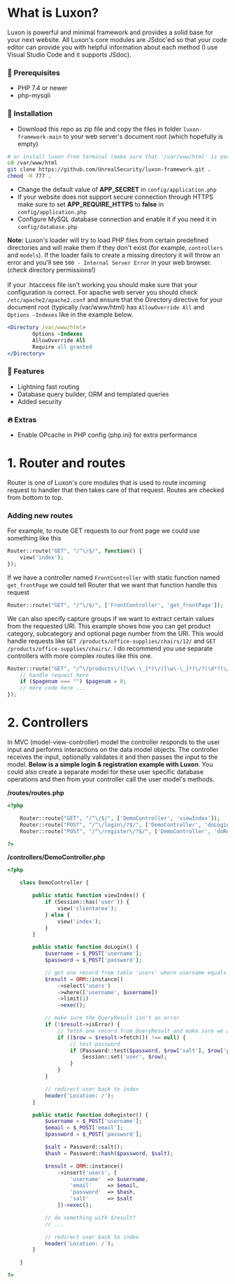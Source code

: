# What is Luxon?
Luxon is powerful and minimal framework and provides a solid base for your next website. All Luxon's core modules are JSdoc'ed so that your code editor can provide you with helpful information about each method (I use Visual Studio Code and it supports JSdoc).

### :dart: Prerequisites
- PHP 7.4 or newer
- php-mysqli

### :rocket: Installation
- Download this repo as zip file and copy the files in folder `luxon-framework-main` to your web server's document root (which hopefully is empty)
```bash
# or install luxon from terminal (make sure that '/var/www/html' is your web server's document root and that it is empty)
cd /var/www/html
git clone https://github.com/UnrealSecurity/luxon-framework.git .
chmod -R 777 .
```
- Change the default value of **APP_SECRET** in `config/application.php`
- If your website does not support secure connection through HTTPS make sure to set **APP_REQUIRE_HTTPS** to **false** in `config/application.php`
- Configure MySQL database connection and enable it if you need it in `config/database.php`

**Note:** Luxon's loader will try to load PHP files from certain predefined directories and will make them if they don't exist (for example, `controllers` and `models`). If the loader fails to create a missing directory it will throw an error and you'll see `500 - Internal Server Error` in your web browser. (check directory permissions!)
<br/><br/>
If your .htaccess file isn't working you should make sure that your configuration is correct. For apache web server you should check `/etc/apache2/apache2.conf` and ensure that the Directory directive for your document root (typically /var/www/html) has `AllowOverride All` and `Options -Indexes` like in the example below.
```apache
<Directory /var/www/html>
        Options -Indexes
        AllowOverride All
        Require all granted
</Directory>
```

### :truck: Features
- Lightning fast routing
- Database query builder, ORM and templated queries
- Added security

### :fire: Extras
- Enable OPcache in PHP config (php.ini) for extra performance

# 1. Router and routes
Router is one of Luxon's core modules that is used to route incoming request to handler that then takes care of that request. Routes are checked from bottom to top.

### Adding new routes
For example, to route GET requests to our front page we could use something like this
```php
Router::route("GET", "/^\/$/", function() {
    view('index');
});
```

If we have a controller named `FrontController` with static function named `get_frontPage` we could tell Router that we want that function handle this request
```php
Router::route("GET", "/^\/$/", ['FrontController', 'get_frontPage']);
```

We can also specify capture groups if we want to extract certain values from the requested URI. This example shows how you can get product category, subcategory and optional page number from the URI.
This would handle requests like `GET /products/office-supplies/chairs/12/` and `GET /products/office-supplies/chairs/`. I do recommend you use separate controllers with more complex routes like this one.
```php
Router::route("GET", "/^\/products\/([\w\-\_]*)\/([\w\-\_]*)\/?(\d*?)\/?$/", function($maincat, $subcat, $pagenum) {
    // handle request here
    if ($pagenum === "") $pagenum = 0;
    // more code here ...
});
```

# 2. Controllers
In MVC (model-view-controller) model the controller responds to the user input and performs interactions on the data model objects. The controller receives the input, optionally validates it and then passes the input to the model. **Below is a simple login & registration example with Luxon**. You could also create a separate model for these user specific database operations and then from your controller call the user model's methods.

**/routes/routes.php**
```php
<?php

    Router::route("GET", "/^\/$/", ['DemoController', 'viewIndex']);
    Router::route("POST", "/^\/login\/?$/", ['DemoController', 'doLogin']);
    Router::route("POST", "/^\/register\/?$/", ['DemoController', 'doRegister']);

?>
```

**/controllers/DemoController.php**
```php
<?php

    class DemoController {

        public static function viewIndex() {
            if (Session::has('user')) {
                view('clientarea');
            } else {
                view('index');
            }
        }

        public static function doLogin() {
            $username = $_POST['username'];
            $password = $_POST['password'];

            // get one record from table 'users' where username equals $username
            $result = ORM::instance()
                ->select('users')
                ->where(['username', $username])
                ->limit(1)
                ->exec();

            // make sure the QueryResult isn't an error
            if (!$result->isError) {
                // fetch one record from QueryResult and make sure we actually got a record
                if (($row = $result->fetch()) !== null) {
                    // test password
                    if (Password::test($password, $row['salt'], $row['password'])) {
                        Session::set('user', $row);
                    }
                }
            }

            // redirect user back to index
            header('Location: /');
        }

        public static function doRegister() {
            $username = $_POST['username'];
            $email = $_POST['email'];
            $password = $_POST['password'];

            $salt = Password::salt();
            $hash = Password::hash($password, $salt);

            $result = ORM::instance()
                ->insert('users', [
                    'username'  => $username,
                    'email'     => $email,
                    'password'  => $hash,
                    'salt'      => $salt
                ])->exec();

            // do something with $result?
            // ...

            // redirect user back to index
            header('Location: /');
        }

    }

?>
```
